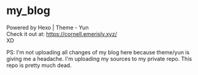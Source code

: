 # my_blog
Powered by Hexo | Theme - Yun  
Check it out at: https://cornell.emerisly.xyz/  
XD  
  
PS: I'm not uploading all changes of my blog here because theme/yun is giving me a headache. I'm uploading my sources to my private repo. This repo is pretty much dead.
